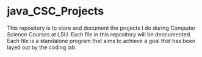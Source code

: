 # java_CSC_Projects
This repository is to store and document the projects I do during Computer Science Courses at LSU. Each file in this repository will be deocumented. Each file is a standalone program that aims to achieve a goal that has been layed out by the coding lab. 
